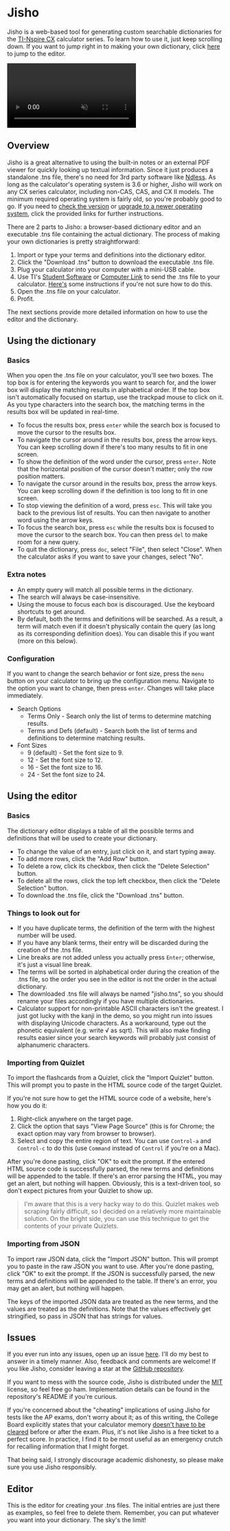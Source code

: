 # Jisho
Jisho is a web-based tool for generating custom searchable dictionaries for the [TI-Nspire CX](https://education.ti.com/en/products/calculators/graphing-calculators/ti-nspire-cx) calculator series. To learn how to use it, just keep scrolling down. If you want to jump right in to making your own dictionary, click [here](#editor) to jump to the editor.

<video autoplay loop muted playsinline>
    <source src="assets/demo.webm" type="video/webm">
    <source src="assets/demo.mp4" type="video/mp4">
</video>

## Overview
Jisho is a great alternative to using the built-in notes or an external PDF viewer for quickly looking up textual information. Since it just produces a standalone .tns file, there's no need for 3rd party software like [Ndless](http://ndless.me/). As long as the calculator's operating system is 3.6 or higher, Jisho will work on any CX series calculator, including non-CAS, CAS, and CX II models. The minimum required operating system is fairly old, so you're probably good to go. If you need to [check the version](https://www.vernier.com/til/1725) or [upgrade to a newer operating system](https://education.ti.com/en/software/update/ti-nspire-software-update), click the provided links for further instructions.

There are 2 parts to Jisho: a browser-based dictionary editor and an executable .tns file containing the actual dictionary. The process of making your own dictionaries is pretty straightforward:

1. Import or type your terms and definitions into the dictionary editor.
2. Click the "Download .tns" button to download the executable .tns file.
3. Plug your calculator into your computer with a mini-USB cable.
4. Use TI's [Student Software](https://education.ti.com/en/software/details/en/a78091cd540843d68ab8ee5853c84828/student-nspirecx) or [Computer Link](https://education.ti.com/en/products/computer-software/ti-nspire-computer-link) to send the .tns file to your calculator. [Here's](https://www.dummies.com/education/graphing-calculators/how-to-send-and-receive-ti-nspire-files-or-folders/) some instructions if you're not sure how to do this.
5. Open the .tns file on your calculator.
6. Profit.

The next sections provide more detailed information on how to use the editor and the dictionary.

## Using the dictionary

### Basics

When you open the .tns file on your calculator, you'll see two boxes. The top box is for entering the keywords you want to search for, and the lower box will display the matching results in alphabetical order. If the top box isn't automatically focused on startup, use the trackpad mouse to click on it. As you type characters into the search box, the matching terms in the results box will be updated in real-time.

- To focus the results box, press `enter` while the search box is focused to move the cursor to the results box. 
- To navigate the cursor around in the results box, press the arrow keys. You can keep scrolling down if there's too many results to fit in one screen.
- To show the definition of the word under the cursor, press `enter`. Note that the horizontal position of the cursor doesn't matter; only the row position matters.
- To navigate the cursor around in the results box, press the arrow keys. You can keep scrolling down if the definition is too long to fit in one screen.
- To stop viewing the definition of a word, press `esc`. This will take you back to the previous list of results. You can then navigate to another word using the arrow keys.
- To focus the search box, press `esc` while the results box is focused to move the cursor to the search box. You can then press `del` to make room for a new query.
- To quit the dictionary, press `doc`, select "File", then select "Close". When the calculator asks if you want to save your changes, select "No".

### Extra notes

- An empty query will match all possible terms in the dictionary.
- The search will always be case-insensitive.
- Using the mouse to focus each box is discouraged. Use the keyboard shortcuts to get around.
- By default, both the terms and definitions will be searched. As a result, a term will match even if it doesn't physically contain the query (as long as its corresponding definition does). You can disable this if you want (more on this below).

### Configuration

If you want to change the search behavior or font size, press the `menu` button on your calculator to bring up the configuration menu. Navigate to the option you want to change, then press `enter`. Changes will take place immediately.

- Search Options
    - Terms Only - Search only the list of terms to determine matching results.
    - Terms and Defs (default) - Search both the list of terms and definitions to determine matching results. 
- Font Sizes
    - 9 (default) - Set the font size to 9.
    - 12 - Set the font size to 12.
    - 16 - Set the font size to 16.
    - 24 - Set the font size to 24.

## Using the editor

### Basics

The dictionary editor displays a table of all the possible terms and definitions that will be used to create your dictionary.

- To change the value of an entry, just click on it, and start typing away.
- To add more rows, click the "Add Row" button.
- To delete a row, click its checkbox, then click the "Delete Selection" button.
- To delete all the rows, click the top left checkbox, then click the "Delete Selection" button.
- To download the .tns file, click the "Download .tns" button.

### Things to look out for

- If you have duplicate terms, the definition of the term with the highest number will be used.
- If you have any blank terms, their entry will be discarded during the creation of the .tns file.
- Line breaks are not added unless you actually press `Enter`; otherwise, it's just a visual line break.
- The terms will be sorted in alphabetical order during the creation of the .tns file, so the order you see in the editor is not the order in the actual dictionary.
- The downloaded .tns file will always be named "jisho.tns", so you should rename your files accordingly if you have multiple dictionaries.
- Calculator support for non-printable ASCII characters isn't the greatest. I just got lucky with the kanji in the demo, so you might run into issues with displaying Unicode characters. As a workaround, type out the phonetic equivalent (e.g. write √ as sqrt). This will also make finding results easier since your search keywords will probably just consist of alphanumeric characters.

### Importing from Quizlet

To import the flashcards from a Quizlet, click the "Import Quizlet" button. This will prompt you to paste in the HTML source code of the target Quizlet. 

If you're not sure how to get the HTML source code of a website, here's how you do it:

1. Right-click anywhere on the target page.
2. Click the option that says "View Page Source" (this is for Chrome; the exact option may vary from browser to browser).
3. Select and copy the entire region of text. You can use `Control-a` and `Control-c` to do this (use `Command` instead of `Control` if you're on a Mac).

After you're done pasting, click "OK" to exit the prompt. If the entered HTML source code is successfully parsed, the new terms and definitions will be appended to the table. If there's an error parsing the HTML, you may get an alert, but nothing will happen. Obviously, this is a text-driven tool, so don't expect pictures from your Quizlet to show up.

> I'm aware that this is a very hacky way to do this. Quizlet makes web scraping fairly difficult, so I decided  on a relatively more maintainable solution. On the bright side, you can use this technique to get the contents of your private Quizlets.

### Importing from JSON

To import raw JSON data, click the "Import JSON" button. This will prompt you to paste in the raw JSON you want to use. After you're done pasting, click "OK" to exit the prompt. If the JSON is successfully parsed, the new terms and definitions will be appended to the table. If there's an error, you may get an alert, but nothing will happen. 

The keys of the imported JSON data are treated as the new terms, and the values are treated as the definitions. Note that the values effectively get stringified, so pass in JSON that has strings for values.

## Issues

If you ever run into any issues, open up an issue [here](https://github.com/nhwn/jisho/issues). I'll do my best to answer in a timely manner. Also, feedback and comments are welcome! If you like Jisho, consider leaving a star at the [GitHub repository](https://github.com/nhwn/jisho).

If you want to mess with the source code, Jisho is distributed under the [MIT](https://opensource.org/licenses/MIT) license, so feel free go ham. Implementation details can be found in the repository's README if you're curious. 

If you're concerned about the "cheating" implications of using Jisho for tests like the AP exams, don't worry about it; as of this writing, the College Board explicitly states that your calculator memory [doesn't have to be cleared](https://apstudents.collegeboard.org/exam-policies-guidelines/calculator-policies) before or after the exam. Plus, it's not like Jisho is a free ticket to a perfect score. In practice, I find it to be most useful as an emergency crutch for recalling information that I might forget.

That being said, I strongly discourage academic dishonesty, so please make sure you use Jisho responsibly. 

## Editor
<p style="margin: 0">
This is the editor for creating your .tns files. The initial entries are just there as examples, so feel free to delete them. Remember, you can put whatever you want into your dictionary. The sky's the limit!
</p>

